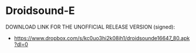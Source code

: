 Droidsound-E 
============

DOWNLOAD LINK FOR THE UNOFFICIAL RELEASE VERSION (signed):

* https://www.dropbox.com/s/kc0uo3hi2k08ih1/droidsounde16647_80.apk?dl=0



